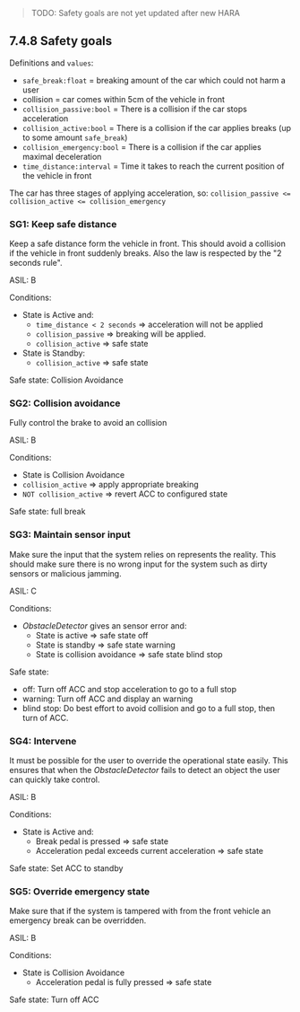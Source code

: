 >TODO: Safety goals are not yet updated after new HARA

## 7.4.8 Safety goals
Definitions and `values`:
- `safe_break:float` = breaking amount of the car which could not harm a user
- collision = car comes within 5cm of the vehicle in front
- `collision_passive:bool` = There is a collision if the car stops acceleration
- `collision_active:bool` = There is a collision if the car applies breaks (up to some amount `safe_break`)
- `collision_emergency:bool` = There is a collision if the car applies maximal deceleration
- `time_distance:interval` = Time it takes to reach the current position of the vehicle in front

The car has three stages of applying acceleration, so: `collision_passive <= collision_active <= collision_emergency`

### SG1: Keep safe distance
Keep a safe distance form the vehicle in front.
This should avoid a collision if the vehicle in front suddenly breaks.
Also the law is respected by the "2 seconds rule".

ASIL: B

Conditions:
- State is Active and:
  - `time_distance < 2 seconds` => acceleration will not be applied
  - `collision_passive` => breaking will be applied.
  - `collision_active` => safe state
- State is Standby:
  - `collision_active` => safe state

Safe state: Collision Avoidance


### SG2: Collision avoidance
Fully control the brake to avoid an collision

ASIL: B

Conditions:
- State is Collision Avoidance
- `collision_active` => apply appropriate breaking
- `NOT collision_active` => revert ACC to configured state

Safe state: full break


### SG3: Maintain sensor input
Make sure the input that the system relies on represents the reality.
This should make sure there is no wrong input for the system such as dirty sensors or malicious jamming.

ASIL: C

Conditions:
- _ObstacleDetector_ gives an sensor error and:
  - State is active => safe state off
  - State is standby => safe state warning
  - State is collision avoidance => safe state blind stop

Safe state:
- off: Turn off ACC and stop acceleration to go to a full stop
- warning: Turn off ACC and display an warning
- blind stop: Do best effort to avoid collision and go to a full stop, then turn of ACC.


### SG4: Intervene
It must be possible for the user to override the operational state easily.
This ensures that when the _ObstacleDetector_ fails to detect an object the user can quickly take control.

ASIL: B

Conditions:
- State is Active and:
  - Break pedal is pressed => safe state
  - Acceleration pedal exceeds current acceleration => safe state

Safe state: Set ACC to standby


### SG5: Override emergency state
Make sure that if the system is tampered with from the front vehicle an emergency break can be overridden.

ASIL: B

Conditions:
- State is Collision Avoidance
  - Acceleration pedal is fully pressed => safe state

Safe state: Turn off ACC
